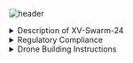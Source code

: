 ![header](https://capsule-render.vercel.app/api?type=waving&text=XV:‎%20%20%20Swarm-2024&animation=fadeIn&color=gradient&fontColor=000000&customColorList=2&height=150)
<details>  
    <summary>Description of XV-Swarm-24</summary>

        The objective of this class was to create and program swarm drones ourselves. For the first few weeks of class we worked on building the drones using a parts kit. In order to legally fly the drone, we needed approval for multiple FAA and school district waivers, some of which had to be revised. We also created the necessary code from scratch, including the keyboard and flexstick controls, the communications from the arduino to the flight controller, the access point, and the base station.
</details>

<details> 
    <summary>Regulatory Compliance</summary>

    - FAA Multi Waiver
    - RSD Multi Waiver
    - § 107.35 – Operation of Multiple Small UAS
    - Register With FAA
    - Register RSD with ODA
    - Request Fria 

</details>

<details>
    <summary>Drone Building Instructions</summary>
    
    <details>
    
        <summary>
        
            Frame Construction
            
        </summary>
        
    </details>
    
    <details>
    
        <summary>
        
            Wiring!
            
        </summary>

    </details>
    
    <details>
    
        <summary>
        
            Code installation and Configuration
            
        </summary>
        
            <details>
            
                <summary>
                
                    Code
                    
                </summary>
                
            </details>
            
            <details>
            
                <summary>
                
                    Configuration
                    
                </summary>
                
            </details>
            
    </details>
    
</details>
